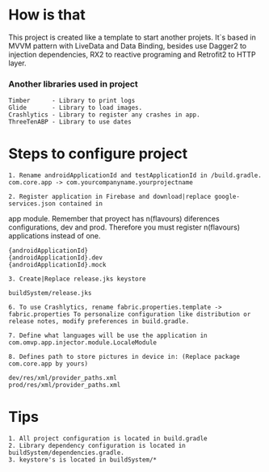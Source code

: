 # How is that

This project is created like a template to start another projets. It`s based in MVVM pattern with LiveData and Data Binding, besides use Dagger2 to injection dependencies, RX2 to reactive programing and Retrofit2 to HTTP layer.
    
### Another libraries used in project

    Timber      - Library to print logs
    Glide       - Library to load images.
    Crashlytics - Library to register any crashes in app.
    ThreeTenABP - Library to use dates

# Steps to configure project

    1. Rename androidApplicationId and testApplicationId in /build.gradle.
    com.core.app -> com.yourcompanyname.yourprojectname

    2. Register application in Firebase and download|replace google-services.json contained in
app module. Remember that proyect has n(flavours) diferences configurations, dev and prod.
Therefore you must register n(flavours) applications instead of one.

    {androidApplicationId}
    {androidApplicationId}.dev
    {androidApplicationId}.mock

    3. Create|Replace release.jks keystore

    buildSystem/release.jks

    6. To use Crashlytics, rename fabric.properties.template -> fabric.properties To personalize configuration like distribution or release notes, modify preferences in build.gradle.

    7. Define what languages will be use the application in com.omvp.app.injector.module.LocaleModule

    8. Defines path to store pictures in device in: (Replace package com.core.app by yours)

    dev/res/xml/provider_paths.xml
    prod/res/xml/provider_paths.xml

# Tips

    1. All project configuration is located in build.gradle
    2. Library dependency configuration is located in buildSystem/dependencies.gradle.
    3. keystore's is located in buildSystem/*


